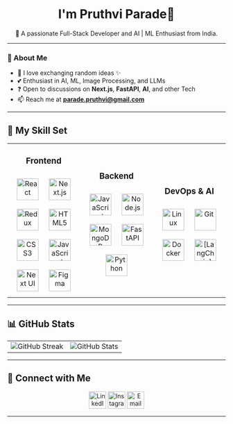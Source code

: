 <!-- <p align="center">
<img alt="Welcome banner" height="250px" width="100%" src="https://miro.medium.com/v2/resize:fit:996/format:webp/1*FfBynQBLv37OqXazih_Yyw.gif">
</p>
-->

<h1 align="center">I'm Pruthvi Parade👋</h1>

<p align="center">🚀 A passionate Full-Stack Developer and AI | ML Enthusiast from India.</p>

---

### 🌟 About Me
- 🌱 I love exchanging random ideas ✨
- 💕 Enthusiast in AI, ML, Image Processing, and LLMs
- ❓ Open to discussions on **Next.js**, **FastAPI**, **AI**, and other Tech
- 📫 Reach me at **parade.pruthvi@gmail.com**
---

## 🚀 My Skill Set

<table align="center">
<tr>
<td align="center" width="33%">
<h3>Frontend</h3>
<div>
<img src="https://profilinator.rishav.dev/skills-assets/react-original-wordmark.svg" alt="React" height="50" style="margin: 10px;" />
<img src="https://cdn.worldvectorlogo.com/logos/next-js.svg" alt="Next.js" height="50" style="margin: 10px;" />
<img src="https://profilinator.rishav.dev/skills-assets/redux-original.svg" alt="Redux" height="50" style="margin: 10px;" />
<img src="https://profilinator.rishav.dev/skills-assets/html5-original-wordmark.svg" alt="HTML5" height="50" style="margin: 10px;" />
<img src="https://profilinator.rishav.dev/skills-assets/css3-original-wordmark.svg" alt="CSS3" height="50" style="margin: 10px;" />
<img src="https://profilinator.rishav.dev/skills-assets/javascript-original.svg" alt="JavaScript" height="50" style="margin: 10px;" />
<img src="https://nextui.org/apple-touch-icon.png" alt="Next UI" height="50" style="margin: 10px;" />
<img src="https://profilinator.rishav.dev/skills-assets/figma-icon.svg" alt="Figma" height="50" style="margin: 10px;" />
</div>
</td>

<td align="center" width="33%">
<h3>Backend</h3>
<div>
<img src="https://profilinator.rishav.dev/skills-assets/javascript-original.svg" alt="JavaScript" height="50" style="margin: 10px;" />
<img src="https://p7.hiclipart.com/preview/156/344/1024/node-js-javascript-openshift-node-border.jpg" alt="Node.js" height="50" style="margin: 10px;" />
<img src="https://profilinator.rishav.dev/skills-assets/mongodb-original-wordmark.svg" alt="MongoDB" height="50" style="margin: 10px;" />
<img src="https://upload.wikimedia.org/wikiversity/en/8/8c/FastAPI_logo.png" alt="FastAPI" height="50" style="margin: 10px;" />
<img src="https://profilinator.rishav.dev/skills-assets/python-original.svg" alt="Python" height="50" style="margin: 10px;" />
</div>
</td>

<td align="center" width="33%">
<h3>DevOps & AI</h3>
<div>
<img src="https://profilinator.rishav.dev/skills-assets/linux-original.svg" alt="Linux" height="50" style="margin: 10px;" />
<img src="https://profilinator.rishav.dev/skills-assets/git-scm-icon.svg" alt="Git" height="50" style="margin: 10px;" />
<img src="https://profilinator.rishav.dev/skills-assets/docker-original-wordmark.svg" alt="Docker" height="50" style="margin: 10px;" />
<img src="https://cdn.analyticsvidhya.com/wp-content/uploads/2023/07/langchain3.png" alt="[LangChain]" height= "50", style= "margin: 10px;"/>
</div>
</td>
</tr>
</table>

---

## 📊 GitHub Stats
<table align="center">
  <tr>
    <td>
      <img src="https://github-readme-streak-stats.herokuapp.com?user=Pruthvi-Parade&theme=dark&hide_border=true" alt="GitHub Streak" />
    </td>
    <td>
      <img src="https://github-readme-stats.vercel.app/api?username=pruthvi-parade&show_icons=true&locale=en&theme=dark" alt="GitHub Stats" />
    </td>
  </tr>
</table>

---

## 🤝 Connect with Me

<p align='center'>
<a href='https://www.linkedin.com/in/pruthvi-parade-2040b0248/'><img src='https://www.vectorlogo.zone/logos/linkedin/linkedin-icon.svg' alt='LinkedIn' height='40' /></a>
<a href='https://www.instagram.com/parade_pruthvi/'><img src='https://www.vectorlogo.zone/logos/instagram/instagram-icon.svg' alt='Instagram' height='40' /></a>
<a href='mailto:parade.pruthvi@gmail.com'><img src='https://www.vectorlogo.zone/logos/gmail/gmail-icon.svg' alt='Email' height='40' /></a>
</p>

---
